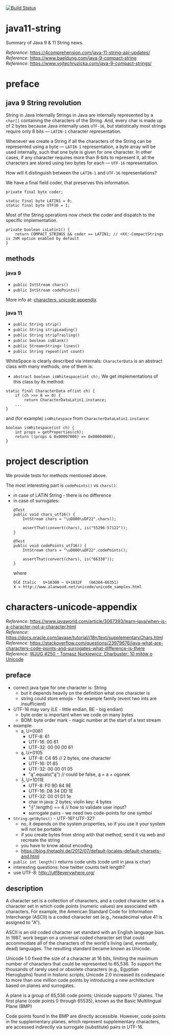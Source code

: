 [![Build Status](https://travis-ci.com/mtumilowicz/java11-string.svg?branch=master)](https://travis-ci.com/mtumilowicz/java11-string)

# java11-string
Summary of Java 9 & 11 String news.

_Reference_: https://4comprehension.com/java-11-string-api-updates/  
_Reference_: https://www.baeldung.com/java-9-compact-string  
_Reference_: https://www.vojtechruzicka.com/java-9-compact-strings/

# preface
## java 9 String revolution
String in Java internally
Strings in Java are internally represented by a `char[]` containing the 
characters of the String. And, every char is made up of 2 bytes 
because Java internally uses `UTF-16`, but statistically most strings 
require only 8 bits — `LATIN-1` character representation.

Whenever we create a String if all the characters of the String can be 
represented using a byte — `LATIN-1` representation, a byte array will 
be used internally, such that one byte is given for one character. 
In other cases, if any character requires more than 8-bits to represent 
it, all the characters are stored using two bytes for each — 
`UTF-16` representation.

How will it distinguish between the `LATIN-1` and `UTF-16` 
representations?

We have a final field coder, that preserves this information.

```
private final byte coder;

static final byte LATIN1 = 0;
static final byte UTF16 = 1;
```

Most of the String operations now check the coder and dispatch to 
the specific implementation.

```
private boolean isLatin1() {
    return COMPACT_STRINGS && coder == LATIN1; // +XX:-CompactStrings is JVM option enabled by default
}
```

## methods
### java 9
* `public IntStream chars()`
* `public IntStream codePoints()`

More info at: [characters, unicode appendix](#characters-unicode-appendix)

### java 11
* `public String strip()`
* `public String stripLeading()`
* `public String stripTrailing()`
* `public boolean isBlank()`
* `public Stream<String> lines()`
* `public String repeat(int count)`

WhiteSpace is clearly described via internals:
`CharacterData` is an abstract class with many methods,
one of them is: 
* `abstract boolean isWhitespace(int ch);`
We get implementations of this class by its method:
```
static final CharacterData of(int ch) {
    if (ch >>> 8 == 0) {
        return CharacterDataLatin1.instance;
    ...
}
```
and (for example) `isWhitespace` from `CharacterDataLatin1.instance`:
```
boolean isWhitespace(int ch) {
    int props = getProperties(ch);
    return ((props & 0x00007000) == 0x00004000);
}
```

# project description
We provide tests for methods mentioned above.

The most interesting part is `codePoints()` vs `chars()`:
* in case of LATIN String - there is no difference
* in case of surrogates:
    ```
    @Test
    public void chars_utf16() {
        IntStream chars = "\uD800\uDF22".chars();

        assertThat(convert(chars), is("55296-57122"));
    }

    @Test
    public void codePoints_utf16() {
        IntStream chars = "\uD800\uDF22".codePoints();

        assertThat(convert(chars), is("66338"));
    }    
    ```
    where 
    ```
    Old Italic   U+10300 – U+1032F   (66304–66351)
    𐌢 = http://www.alanwood.net/unicode/unicode_samples.html
    ```

# characters-unicode-appendix
_Reference_: https://www.javaworld.com/article/3067393/learn-java/when-is-a-character-not-a-character.html  
_Reference_: https://docs.oracle.com/javase/tutorial/i18n/text/supplementaryChars.html  
_Reference_: https://stackoverflow.com/questions/23979676/java-what-are-characters-code-points-and-surrogates-what-difference-is-there  
_Reference_: [WJUG #250 - Tomasz Nurkiewicz: Charbuster: 10 mitów o Unicode](https://www.youtube.com/watch?v=QIEpZ0MGoBc)

## preface
* correct java type for one character is: String
    * but it depends heavily on the definition what one character is
    * string could store emojis - for example family (event two ints are insufficient)
* UTF-16 may vary (LE - little endian, BE - big endian) 
    * byte order is important when we code on many bytes
    * BOM: byte order mark - magic number at the start of a text stream
* example:
    * a, U+0061
        * UTF-8:           61
        * UTF-16:       00 61
        * UTF-32: 00 00 00 61
    * ą, U+0105
        * UTF-8:        C4 85 // 2 bytes, one character
        * UTF-16:       01 85
        * UTF-32: 00 00 01 05
        * "ą".equals("ą") // could be false, ą = a + ogonek
    * 𝄞, U+1D11E
        * UTF-8:  F0 9D 84 9E
        * UTF-16: D8 34 DD 1E
        * UTF-32: 00 01 D1 1e
        * char in java: 2 bytes; violin key: 4 bytes
        * "𝄞".length() == 4 // how to validate user input?
        * surrogate pairs - we need two code-points for one symbol
* `String.getBytes()` - UTF-16? UTF-32?
    * no, it depends on the system properties, so if you use it
    your system will not be portable
    * if you create bytes from string with that method, send it via web and recreate the string
    - you have to know about encoding
    * https://blog.thetaphi.de/2012/07/default-locales-default-charsets-and.html
* `public int length()` returns code units (code unit in java is char)
* interesting questions: how twitter counts twit length?
* use UTF-8: http://utf8everywhere.org/

## description
A character set is a collection of characters, and a coded character 
set is a character set in which code points (numeric values) are 
associated with characters. For example, the American Standard Code 
for Information Interchange (ASCII) is a coded character set 
(e.g., hexadecimal value 41 is assigned to "A").

ASCII is an old coded character set standard with an English 
language bias. In 1987, work began on a universal coded character 
set that could accommodate all of the characters of the world's 
living (and, eventually, dead) languages. The resulting standard 
became known as Unicode.

Unicode 1.0 fixed the size of a character at 16 bits, limiting the 
maximum number of characters that could be represented to 65,536. 
To support the thousands of rarely used or obsolete characters 
(e.g., Egyptian Hieroglyphs) found in historic scripts, Unicode 
2.0 increased its codespace to more than one million code points 
by introducing a new architecture based on planes and surrogates.

A plane is a group of 65,536 code points; Unicode supports 17 planes.
The first plane (code points 0 through 65535), known as the Basic 
Multilingual Plane (BMP)

Code points found in the BMP are directly accessible. However, 
code points in the supplementary planes, which represent 
supplementary characters, are accessed indirectly via surrogate 
(substitute) pairs in UTF-16.

